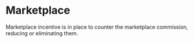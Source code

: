# Marketplace

Marketplace incentive is in place to counter the marketplace commission, reducing or eliminating them.
